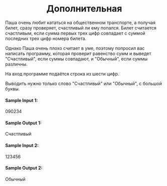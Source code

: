 <h1 align="center"> Дополнительная</h1>

Паша очень любит кататься на общественном транспорте, а получая билет, сразу проверяет, счастливый ли ему попался. Билет
считается счастливым, если сумма первых трех цифр совпадает с суммой последних трех цифр номера билета.

Однако Паша очень плохо считает в уме, поэтому попросил вас написать программу, которая проверит равенство сумм и
выведет "Счастливый", если суммы совпадают, и "Обычный", если суммы различны.

На вход программе подаётся строка из шести цифр.

Выводить нужно только слово "Счастливый" или "Обычный", с большой буквы.

#### Sample Input 1:

090234

#### Sample Output 1:

Счастливый

#### Sample Input 2:

123456

#### Sample Output 2:

Обычный